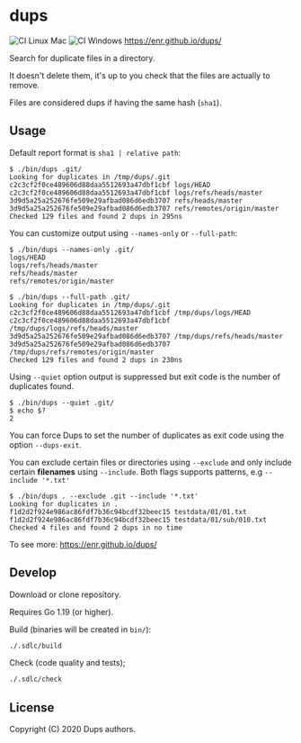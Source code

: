 # dups

![CI Linux Mac](https://github.com/enr/dups/workflows/CI%20Linux%20Mac/badge.svg)
![CI Windows](https://github.com/enr/dups/workflows/CI%20Windows/badge.svg) 
https://enr.github.io/dups/

Search for duplicate files in a directory.

It doesn't delete them, it's up to you check that the files are actually to remove.

Files are considered dups if having the same hash (`sha1`).

## Usage

Default report format is `sha1 | relative path`:

```console
$ ./bin/dups .git/
Looking for duplicates in /tmp/dups/.git
c2c3cf2f0ce489606d88daa5512693a47dbf1cbf logs/HEAD
c2c3cf2f0ce489606d88daa5512693a47dbf1cbf logs/refs/heads/master
3d9d5a25a252676fe509e29afbad086d6edb3707 refs/heads/master
3d9d5a25a252676fe509e29afbad086d6edb3707 refs/remotes/origin/master
Checked 129 files and found 2 dups in 295ns
```

You can customize output using `--names-only` or `--full-path`:

```console
$ ./bin/dups --names-only .git/
logs/HEAD
logs/refs/heads/master
refs/heads/master
refs/remotes/origin/master

$ ./bin/dups --full-path .git/
Looking for duplicates in /tmp/dups/.git
c2c3cf2f0ce489606d88daa5512693a47dbf1cbf /tmp/dups/logs/HEAD
c2c3cf2f0ce489606d88daa5512693a47dbf1cbf /tmp/dups/logs/refs/heads/master
3d9d5a25a252676fe509e29afbad086d6edb3707 /tmp/dups/refs/heads/master
3d9d5a25a252676fe509e29afbad086d6edb3707 /tmp/dups/refs/remotes/origin/master
Checked 129 files and found 2 dups in 230ns
```

Using `--quiet` option output is suppressed but exit code is the number of duplicates found.

```console
$ ./bin/dups --quiet .git/
$ echo $?
2
```

You can force Dups to set the number of duplicates as exit code using the option `--dups-exit`.

You can exclude certain files or directories using `--exclude` and only include certain **filenames** using `--include`.
Both flags supports patterns, e.g `--include '*.txt'`

```console
$ ./bin/dups . --exclude .git --include '*.txt'
Looking for duplicates in .
f1d2d2f924e986ac86fdf7b36c94bcdf32beec15 testdata/01/01.txt
f1d2d2f924e986ac86fdf7b36c94bcdf32beec15 testdata/01/sub/010.txt
Checked 4 files and found 2 dups in no time
```

To see more: https://enr.github.io/dups/


## Develop

Download or clone repository.

Requires Go 1.19 (or higher).

Build (binaries will be created in `bin/`):

```sh
./.sdlc/build
```

Check (code quality and tests);

```sh
./.sdlc/check
```

## License

Copyright (C) 2020 Dups authors.
